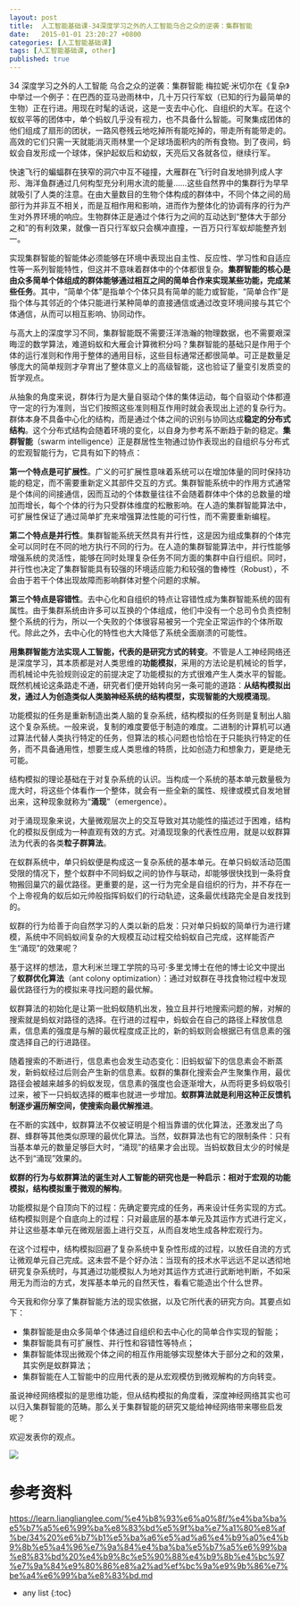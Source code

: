 ```yaml
---
layout: post
title:  人工智能基础课-34深度学习之外的人工智能乌合之众的逆袭：集群智能
date:   2015-01-01 23:20:27 +0800
categories: [人工智能基础课]
tags: [人工智能基础课, other]
published: true
---
```




34 深度学习之外的人工智能 乌合之众的逆袭：集群智能
梅拉妮·米切尔在《复杂》中举过一个例子：在巴西的亚马逊雨林中，几十万只行军蚁（已知的行为最简单的生物）正在行进。用现在时髦的话说，这是一支去中心化、自组织的大军。在这个蚁蚁平等的团体中，单个蚂蚁几乎没有视力，也不具备什么智能。可聚集成团体的他们组成了扇形的团状，一路风卷残云地吃掉所有能吃掉的，带走所有能带走的。高效的它们只需一天就能消灭雨林里一个足球场面积内的所有食物。到了夜间，蚂蚁会自发形成一个球体，保护起蚁后和幼蚁，天亮后又各就各位，继续行军。

快速飞行的蝙蝠群在狭窄的洞穴中互不碰撞，大雁群在飞行时自发地排列成人字形、海洋鱼群通过几何构型充分利用水流的能量……这些自然界中的集群行为早早就吸引了人类的注意。在由大量数目的生物个体构成的群体中，不同个体之间的局部行为并非互不相关，而是互相作用和影响，进而作为整体化的协调有序的行为产生对外界环境的响应。生物群体正是通过个体行为之间的互动达到“整体大于部分之和”的有利效果，就像一百只行军蚁只会横冲直撞，一百万只行军蚁却能整齐划一。

实现集群智能的智能体必须能够在环境中表现出自主性、反应性、学习性和自适应性等一系列智能特性，但这并不意味着群体中的个体都很复杂。**集群智能的核心是由众多简单个体组成的群体能够通过相互之间的简单合作来实现某些功能，完成某些任务**。其中，“简单个体”是指单个个体只具有简单的能力或智能，“简单合作”是指个体与其邻近的个体只能进行某种简单的直接通信或通过改变环境间接与其它个体通信，从而可以相互影响、协同动作。

与高大上的深度学习不同，集群智能既不需要汪洋浩瀚的物理数据，也不需要艰深晦涩的数学算法，难道蚂蚁和大雁会计算微积分吗？集群智能的基础只是作用于个体的运行准则和作用于整体的通用目标，这些目标通常还都很简单。可正是数量足够庞大的简单规则才孕育出了整体意义上的高级智能，这也验证了量变引发质变的哲学观点。

从抽象的角度来说，群体行为是大量自驱动个体的集体运动，每个自驱动个体都遵守一定的行为准则，当它们按照这些准则相互作用时就会表现出上述的复杂行为。群体本身不具备中心化的结构，而是通过个体之间的识别与协同达成**稳定的分布式结构**。这个分布式结构会随着环境的变化，以自身为参考系不断趋于新的稳定。**集群智能**（swarm intelligence）正是群居性生物通过协作表现出的自组织与分布式的宏观智能行为，它具有如下的特点：

**第一个特点是可扩展性**。广义的可扩展性意味着系统可以在增加体量的同时保持功能的稳定，而不需要重新定义其部件交互的方式。集群智能系统中的作用方式通常是个体间的间接通信，因而互动的个体数量往往不会随着群体中个体的总数量的增加而增长，每个个体的行为只受群体维度的松散影响。在人造的集群智能算法中，可扩展性保证了通过简单扩充来增强算法性能的可行性，而不需要重新编程。

**第二个特点是并行性**。集群智能系统天然具有并行性，这是因为组成集群的个体完全可以同时在不同的地方执行不同的行为。在人造的集群智能算法中，并行性能够增强系统的灵活性，能够在同时处理复杂任务不同方面的集群中自行组织。同时，并行性也决定了集群智能具有较强的环境适应能力和较强的鲁棒性（Robust），不会由于若干个体出现故障而影响群体对整个问题的求解。

**第三个特点是容错性**。去中心化和自组织的特点让容错性成为集群智能系统的固有属性。由于集群系统由许多可以互换的个体组成，他们中没有一个总司令负责控制整个系统的行为，所以一个失败的个体很容易被另一个完全正常运作的个体所取代。除此之外，去中心化的特性也大大降低了系统全面崩溃的可能性。

**用集群智能方法实现人工智能，代表的是研究方式的转变**。不管是人工神经网络还是深度学习，其本质都是对人类思维的**功能模拟**，采用的方法论是机械论的哲学，而机械论中先验规则设定的前提决定了功能模拟的方式很难产生人类水平的智能。既然机械论这条路走不通，研究者们便开始转向另一条可能的道路：**从结构模拟出发，通过人为创造类似人类脑神经系统的结构模型，实现智能的大规模涌现**。

功能模拟的任务是重新制造出类人脑的复杂系统，结构模拟的任务则是复制出人脑这个复杂系统。一般来说，复制的难度要低于制造的难度。二进制的计算机可以通过算法代替人类执行特定的任务，但算法的核心问题也恰恰在于只能执行特定的任务，而不具备通用性，想要生成人类思维的特质，比如创造力和想象力，更是绝无可能。

结构模拟的理论基础在于对复杂系统的认识。当构成一个系统的基本单元数量极为庞大时，将这些个体看作一个整体，就会有一些全新的属性、规律或模式自发地冒出来，这种现象就称为“**涌现**”（emergence）。

对于涌现现象来说，大量微观层次上的交互导致对其功能性的描述过于困难，结构化的模拟反倒成为一种直观有效的方式。对涌现现象的代表性应用，就是以蚁群算法为代表的各类**粒子群算法**。

在蚁群系统中，单只蚂蚁便是构成这一复杂系统的基本单元。在单只蚂蚁活动范围受限的情况下，整个蚁群中不同蚂蚁之间的协作与联动，却能够很快找到一条将食物搬回巢穴的最优路径。更重要的是，这一行为完全是自组织的行为，并不存在一个上帝视角的蚁后如元帅般指挥蚂蚁们的行动轨迹，这条最优线路完全是自发找到的。

蚁群的行为给善于向自然学习的人类以新的启发：只对单只蚂蚁的简单行为进行建模，系统中不同蚂蚁间复杂的大规模互动过程交给蚂蚁自己完成，这样能否产生“涌现”的效果呢？

基于这样的想法，意大利米兰理工学院的马可·多里戈博士在他的博士论文中提出了**蚁群优化算法**（ant colony optimization）：通过对蚁群在寻找食物过程中发现最优路径行为的模拟来寻找问题的最优解。

蚁群算法的初始化是让第一批蚂蚁随机出发，独立且并行地搜索问题的解，对解的搜索就是蚂蚁对路径的选择。在行进的过程中，蚂蚁会在自己的路径上释放信息素，信息素的强度是与解的最优程度成正比的，新的蚂蚁则会根据已有信息素的强度选择自己的行进路径。

随着搜索的不断进行，信息素也会发生动态变化：旧蚂蚁留下的信息素会不断蒸发，新蚂蚁经过后则会产生新的信息素。蚁群的集群化搜索会产生聚集作用，最优路径会被越来越多的蚂蚁发现，信息素的强度也会逐渐增大，从而将更多蚂蚁吸引过来，被下一只蚂蚁选择的概率也就进一步增加。**蚁群算法就是利用这种正反馈机制逐步遍历解空间，使搜索向最优解推进**。

在不断的实践中，蚁群算法不仅被证明是个相当靠谱的优化算法，还激发出了鸟群、蜂群等其他类似原理的最优化算法。当然，蚁群算法也有它的限制条件：只有当基本单元的数量足够巨大时，“涌现”的结果才会出现。当蚂蚁数目太少的时候是达不到“涌现”效果的。

**蚁群的行为与蚁群算法的诞生对人工智能的研究也是一种启示：相对于宏观的功能模拟，结构模拟重于微观的解构**。

功能模拟是个自顶向下的过程：先确定要完成的任务，再来设计任务实现的方式。结构模拟则是个自底向上的过程：只对最底层的基本单元及其运作方式进行定义，并让这些基本单元在微观层面上进行交互，从而自发地生成各种宏观行为。

在这个过程中，结构模拟回避了复杂系统中复杂性形成的过程，以放任自流的方式让微观单元自己完成。这未尝不是个好办法：当现有的技术水平远远不足以透彻地研究复杂系统时，与其通过功能模拟人为地对其运作方式进行武断地判断，不如采用无为而治的方式，发挥基本单元的自然天性，看看它能造出个什么世界。

今天我和你分享了集群智能方法的现实依据，以及它所代表的研究方向。其要点如下：

* 集群智能是由众多简单个体通过自组织和去中心化的简单合作实现的智能；
* 集群智能具有可扩展性、并行性和容错性等特点；
* 集群智能体现出微观个体之间的相互作用能够实现整体大于部分之和的效果，其实例是蚁群算法；
* 集群智能在人工智能中的应用代表的是从宏观模仿到微观解构的方向转变。

虽说神经网络模拟的是思维功能，但从结构模拟的角度看，深度神经网络其实也可以归入集群智能的范畴。那么关于集群智能的研究又能给神经网络带来哪些启发呢？

欢迎发表你的观点。

![](https://learn.lianglianglee.com/%e4%b8%93%e6%a0%8f/%e4%ba%ba%e5%b7%a5%e6%99%ba%e8%83%bd%e5%9f%ba%e7%a1%80%e8%af%be/assets/e7151984e06f3ee537179af1cb7a1d51.jpg)




# 参考资料

https://learn.lianglianglee.com/%e4%b8%93%e6%a0%8f/%e4%ba%ba%e5%b7%a5%e6%99%ba%e8%83%bd%e5%9f%ba%e7%a1%80%e8%af%be/34%20%e6%b7%b1%e5%ba%a6%e5%ad%a6%e4%b9%a0%e4%b9%8b%e5%a4%96%e7%9a%84%e4%ba%ba%e5%b7%a5%e6%99%ba%e8%83%bd%20%e4%b9%8c%e5%90%88%e4%b9%8b%e4%bc%97%e7%9a%84%e9%80%86%e8%a2%ad%ef%bc%9a%e9%9b%86%e7%be%a4%e6%99%ba%e8%83%bd.md

* any list
{:toc}
